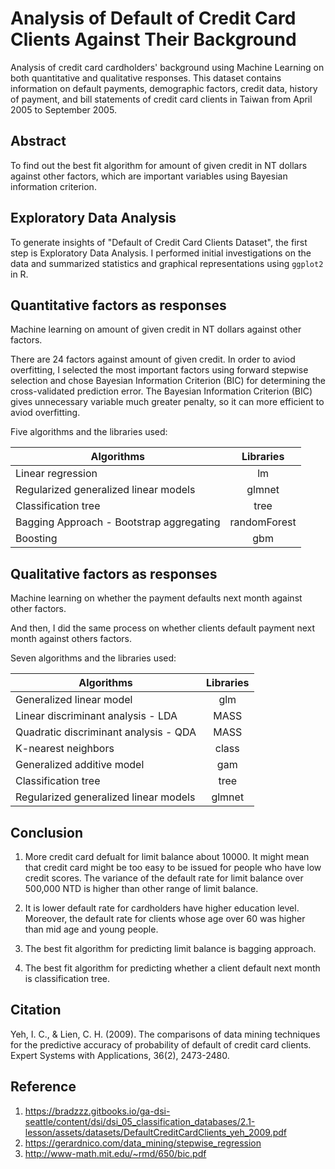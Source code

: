 # Analysis of Default of Credit Card Clients Against Their Background

Analysis of credit card cardholders' background using Machine Learning on both quantitative and qualitative responses. This dataset contains information on default payments, demographic factors, credit data, history of payment, and bill statements of credit card clients in Taiwan from April 2005 to September 2005.

## Abstract
To find out the best fit algorithm for amount of given credit in NT dollars against other factors, which are important variables using Bayesian information criterion.

## Exploratory Data Analysis
To generate insights of "Default of Credit Card Clients Dataset", the first step is Exploratory Data Analysis. I performed initial investigations on the data and summarized statistics and graphical representations using `ggplot2` in R.

## Quantitative factors as responses
Machine learning on amount of given credit in NT dollars against other factors.

There are 24 factors against amount of given credit. In order to aviod overfitting, I selected the most important factors using forward stepwise selection and chose Bayesian Information Criterion (BIC) for determining the cross-validated prediction error. The Bayesian Information Criterion (BIC) gives unnecessary variable much greater penalty, so it can more efficient to aviod overfitting. 

Five algorithms and the libraries used:

<center>
  
|               Algorithms                                |        Libraries      |
|-------------------------------------------------------- | :-------------------: |
| Linear regression                                       | lm                    |
| Regularized generalized linear models                   | glmnet                |
| Classification tree                                     | tree                  |
| Bagging Approach - Bootstrap aggregating                | randomForest          |
| Boosting                                                | gbm                   |

</center>


## Qualitative factors as responses
Machine learning on whether the payment defaults next month against other factors.

And then, I did the same process on whether clients default payment next month against others factors.

Seven algorithms and the libraries used:

<center>

|               Algorithms                                |        Libraries      |
|-------------------------------------------------------- | :-------------------: |
| Generalized linear model                                | glm                   |
|Linear discriminant analysis - LDA                       | MASS                  |
| Quadratic discriminant analysis - QDA                   | MASS                  |
| K-nearest neighbors                                     | class                 |
| Generalized additive model                              | gam                   |
| Classification tree                                     | tree                  |
| Regularized generalized linear models                   | glmnet                |

</center>

## Conclusion
1. More credit card defualt for limit balance about 10000. It might mean that credit card might be too easy to be issued for people who have low credit scores. The variance of the default rate for limit balance over 500,000 NTD is higher than other range of limit balance.

2. It is lower default rate for cardholders have higher education level. Moreover, the default rate for clients whose age over 60 was higher than mid age and young people.

3. The best fit algorithm for predicting limit balance is bagging approach.

4. The best fit algorithm for predicting whether a client default next month is classification tree.


## Citation
Yeh, I. C., & Lien, C. H. (2009). The comparisons of data mining techniques for the predictive accuracy of probability of default of credit card clients. Expert Systems with Applications, 36(2), 2473-2480.

## Reference
1. https://bradzzz.gitbooks.io/ga-dsi-seattle/content/dsi/dsi_05_classification_databases/2.1-lesson/assets/datasets/DefaultCreditCardClients_yeh_2009.pdf
2. https://gerardnico.com/data_mining/stepwise_regression
3. http://www-math.mit.edu/~rmd/650/bic.pdf
